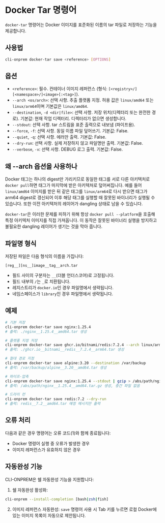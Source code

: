 # Docker Tar 명령어

`docker-tar` 명령어는 Docker 이미지를 표준화된 이름의 tar 파일로 저장하는 기능을 제공합니다.

## 사용법

```bash
cli-onprem docker-tar save <reference> [OPTIONS]
```

## 옵션

- `<reference>`: 필수. 컨테이너 이미지 레퍼런스 (형식: `[<registry>/][<namespace>/]<image>[:<tag>]`).
- `--arch <os/arch>`: 선택 사항. 추출 플랫폼 지정. 허용 값은 `linux/amd64` 또는 `linux/arm64`이며 기본값은 `linux/amd64`.
- `--destination`, `-d <dir|file>`: 선택 사항. 저장 위치(디렉터리 또는 완전한 경로). 기본값: 현재 작업 디렉터리. 디렉터리가 없으면 생성합니다.
- `--stdout`: 선택 사항. tar 스트림을 표준 출력으로 내보냄 (파이프용).
- `--force`, `-f`: 선택 사항. 동일 이름 파일 덮어쓰기. 기본값: False.
- `--quiet`, `-q`: 선택 사항. 에러만 출력. 기본값: False.
- `--dry-run`: 선택 사항. 실제 저장하지 않고 파일명만 출력. 기본값: False.
- `--verbose`, `-v`: 선택 사항. DEBUG 로그 출력. 기본값: False.

## 왜 --arch 옵션을 사용하나

Docker 태그는 하나의 digest만 가리키므로 동일한 태그를 서로 다른 아키텍처로
`docker pull`하면 태그가 마지막에 받은 아키텍처로 덮어써집니다. 예를 들어
`linux/amd64` 이미지를 받은 뒤 같은 태그를 `linux/arm64`로 다시 받으면 태그가
arm64 digest로 갱신되어 이후 해당 태그를 실행할 때 잘못된 바이너리가 실행될 수
있습니다. 또한 이전 아키텍처의 레이어가 dangling 상태로 남을 수 있습니다.

`docker-tar`은 이러한 문제를 피하기 위해 항상 `docker pull --platform`을 호출해
특정 아키텍처 이미지를 직접 가져옵니다. 이 동작은 잘못된 바이너리 실행을
방지하고 불필요한 dangling 레이어가 생기는 것을 막아 줍니다.

## 파일명 형식

저장된 파일은 다음 형식의 이름을 가집니다:
```
[reg__][ns__]image__tag__arch.tar
```

- 필드 사이의 구분자는 `__`(더블 언더스코어)로 고정됩니다.
- 필드 내부의 `/`는 `_`로 치환됩니다.
- 레지스트리가 `docker.io`인 경우 파일명에서 생략됩니다.
- 네임스페이스가 `library`인 경우 파일명에서 생략됩니다.

## 예제

```bash
# 기본 저장
cli-onprem docker-tar save nginx:1.25.4
# 출력: ./nginx__1.25.4__amd64.tar 생성

# 플랫폼 지정 저장
cli-onprem docker-tar save ghcr.io/bitnami/redis:7.2.4 --arch linux/arm64
# 출력: ./ghcr.io__bitnami__redis__7.2.4__arm64.tar 생성

# 절대 경로 지정
cli-onprem docker-tar save alpine:3.20 --destination /var/backup
# 출력: /var/backup/alpine__3.20__amd64.tar 생성

# 파이프-압축
cli-onprem docker-tar save nginx:1.25.4 --stdout | gzip > /abs/path/nginx__1.25.4__amd64.tar.gz
# 출력: /abs/path/nginx__1.25.4__amd64.tar.gz 생성, 중간 파일 없음

# 드라이 런
cli-onprem docker-tar save redis:7.2 --dry-run
# 출력: redis__7.2__amd64.tar 예정 메시지만 출력
```

## 오류 처리

다음과 같은 경우 명령어는 오류 코드(1)와 함께 종료됩니다:
- Docker 명령어 실행 중 오류가 발생한 경우
- 이미지 레퍼런스가 유효하지 않은 경우

## 자동완성 기능

CLI-ONPREM은 쉘 자동완성 기능을 지원합니다:

1. 쉘 자동완성 활성화:
```bash
cli-onprem --install-completion [bash|zsh|fish]
```

2. 이미지 레퍼런스 자동완성:
`save` 명령어 사용 시 Tab 키를 누르면 로컬 Docker에 있는 이미지 목록이 자동으로 제안됩니다.
